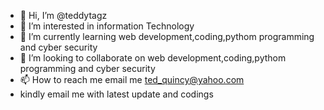 - 👋 Hi, I’m @teddytagz
- 👀 I’m interested in information Technology
- 🌱 I’m currently learning web development,coding,pythom programming and cyber security
- 💞️ I’m looking to collaborate on web development,coding,pythom programming and cyber security
- 📫 How to reach me email me ted_quincy@yahoo.com
- kindly email me with latest update and codings 

<!---
teddytagz/teddytagz is a ✨ special ✨ repository because its `README.md` (this file) appears on your GitHub profile.
You can click the Preview link to take a look at your changes.
--->
